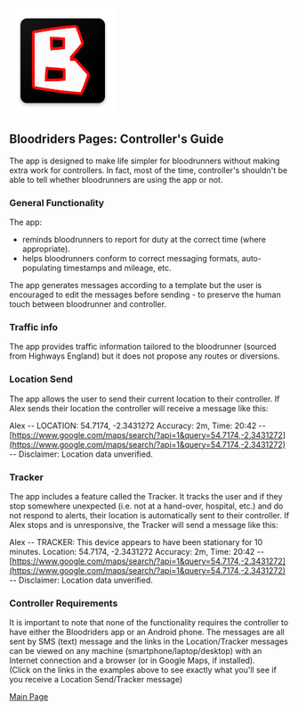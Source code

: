 ![Logo](ic_launcher.png)

## Bloodriders Pages: Controller's Guide

The app is designed to make life simpler for bloodrunners without making extra work for controllers. In fact, most of the time, controller's shouldn't be able to tell whether bloodrunners are using the app or not.

### General Functionality

The app:
- reminds bloodrunners to report for duty at the correct time (where appropriate).
- helps bloodrunners conform to correct messaging formats, auto-populating timestamps and mileage, etc.

The app generates messages according to a template but the user is encouraged to edit the messages before sending - to preserve the human touch between bloodrunner and controller.

### Traffic info

The app provides traffic information tailored to the bloodrunner (sourced from Highways England) but it does not propose any routes or diversions.

### Location Send

The app allows the user to send their current location to their controller. If Alex sends their location the controller will receive a message like this:

Alex -- LOCATION: 54.7174, -2.3431272 Accuracy: 2m, Time: 20:42 -- [https://www.google.com/maps/search/?api=1&query=54.7174,-2.3431272](https://www.google.com/maps/search/?api=1&query=54.7174,-2.3431272) -- Disclaimer: Location data unverified.

### Tracker

The app includes a feature called the Tracker. It tracks the user and if they stop somewhere unexpected (i.e. not at a hand-over, hospital, etc.) and do not respond to alerts, their location is automatically sent to their controller. If Alex stops and is unresponsive, the Tracker will send a message like this:

Alex -- TRACKER: This device appears to have been stationary for 10 minutes. Location: 54.7174, -2.3431272 Accuracy: 2m, Time: 20:42 -- [https://www.google.com/maps/search/?api=1&query=54.7174,-2.3431272](https://www.google.com/maps/search/?api=1&query=54.7174,-2.3431272) -- Disclaimer: Location data unverified.

### Controller Requirements

It is important to note that none of the functionality requires the controller to have either the Bloodriders app or an Android phone. The messages are all sent by SMS (text) message and the links in the Location/Tracker messages can be viewed on any machine (smartphone/laptop/desktop) with an Internet connection and a browser (or in Google Maps, if installed).<BR>
(Click on the links in the examples above to see exactly what you'll see if you receive a Location Send/Tracker message)

[Main Page](https://roxburd.github.io/bloodriders/)
